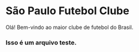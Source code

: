 # São Paulo Futebol Clube 

Olá! Bem-vindo ao maior clube de futebol do Brasil.

### Isso é um arquivo teste.
